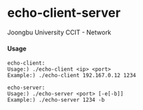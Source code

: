 # echo-client-server

Joongbu University CCIT - Network



#### Usage

```shell
echo-client:
Usage:) ./echo-client <ip> <port>
Example:) ./echo-client 192.167.0.12 1234

echo-server:
Usage:) ./echo-server <port> [-e[-b]]
Example:) ./echo-server 1234 -b
```
